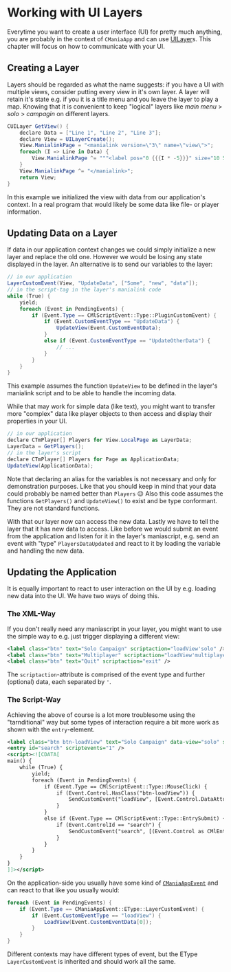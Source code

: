 # Working with UI Layers
Everytime you want to create a user interface (UI) for pretty much anything, you are probably in the context of `CManiaApp` and can use [UILayer](https://maniaplanet.github.io/maniascript-reference/struct_c_u_i_layer.html)s. This chapter will focus on how to communicate with your UI.

## Creating a Layer
Layers should be regarded as what the name suggests: if you have a UI with multiple views, consider putting every view in it's own layer. A layer will retain it's state e.g. if you it is a title menu and you leave the layer to play a map. Knowing that it is convenient to keep "logical" layers like *main menu* > *solo* > *campagin* on different layers.
```c#
CUILayer GetView() {
    declare Data = ["Line 1", "Line 2", "Line 3"];
    declare View = UILayerCreate();
    View.ManialinkPage = "<manialink version=\"3\" name=\"view\">";
    foreach (I => Line in Data) {
        View.ManialinkPage ^= """<label pos="0 {{{I * -5}}}" size="10 5" text="{{{Line}}}" />""";
    }
    View.ManialinkPage ^= "</manialink>";
    return View;
}
```
In this example we initialized the view with data from our application's context. In a real program that would likely be some data like file- or player information.

## Updating Data on a Layer
If data in our application context changes we could simply initialize a new layer and replace the old one. However we would be losing any state displayed in the layer.
An alternative is to send our variables to the layer:
```c#
// in our application
LayerCustomEvent(View, "UpdateData", ["Some", "new", "data"]);
// in the script-tag in the layer's manialink code
while (True) {
    yield;
    foreach (Event in PendingEvents) {
        if (Event.Type == CMlScriptEvent::Type::PluginCustomEvent) {
            if (Event.CustomEventType == "UpdateData") {
                UpdateView(Event.CustomEventData);
            }
            else if (Event.CustomEventType == "UpdateOtherData") {
                // ...
            }
        }
    }
}
```
This example assumes the function `UpdateView` to be defined in the layer's manialink script and to be able to handle the incoming data.

While that may work for simple data (like text), you might want to transfer more "complex" data like player objects to then access and display their properties in your UI.
```c#
// in our application
declare CTmPlayer[] Players for View.LocalPage as LayerData;
LayerData = GetPlayers();
// in the layer's script
declare CTmPlayer[] Players for Page as ApplicationData;
UpdateView(ApplicationData);
```
Note that declaring an alias for the variables is not necessary and only for demonstration purposes. Like that you should keep in mind that your data could probably be named better than `Players` 😉
Also this code assumes the functions `GetPlayers()` and `UpdateView()` to exist and be type conformant. They are not standard functions.

With that our layer now can access the new data. Lastly we have to tell the layer that it has new data to access. Like before we would submit an event from the application and listen for it in the layer's maniascript, e.g. send an event with "type" `PlayersDataUpdated` and react to it by loading the variable and handling the new data.

## Updating the Application
It is equally important to react to user interaction on the UI by e.g. loading new data into the UI. We have two ways of doing this.

### The XML-Way
If you don't really need any maniascript in your layer, you might want to use the simple way to e.g. just trigger displaying a different view:
```xml
<label class="btn" text="Solo Campaign" scriptaction="loadView'solo" />
<label class="btn" text="Multiplayer" scriptaction="loadView'multiplayer" />
<label class="btn" text="Quit" scriptaction="exit" />
```
The `scriptaction`-attribute is comprised of the event type and further (optional) data, each separated by `'`.

### The Script-Way
Achieving the above of course is a lot more troublesome using the "tarnditional" way but some types of interaction require a bit more work as shown with the `entry`-element.
```xml
<label class="btn btn-loadView" text="Solo Campaign" data-view="solo" scriptevents="1" />
<entry id="search" scriptevents="1" />
<script><![CDATA[
main() {
    while (True) {
        yield;
        foreach (Event in PendingEvents) {
            if (Event.Type == CMlScriptEvent::Type::MouseClick) {
                if (Event.Control.HasClass("btn-loadView")) {
                    SendCustomEvent("loadView", [Event.Control.DataAttributeGet("view")]);
                }
            }
            else if (Event.Type == CMlScriptEvent::Type::EntrySubmit) {
                if (Event.ControlId == "search") {
                    SendCustomEvent("search", [(Event.Control as CMlEntry).Value]);
                }
            }
        }
    }
}
]]></script>
```


On the application-side you usually have some kind of [`CManiaAppEvent`](https://maniaplanet.github.io/maniascript-reference/struct_c_mania_app_event.html) and can react to that like you usually would:
```c#
foreach (Event in PendingEvents) {
    if (Event.Type == CManiaAppEvent::EType::LayerCustomEvent) {
        if (Event.CustomEventType == "loadView") {
            LoadView(Event.CustomEventData[0]);
        }
    }
}
```
Different contexts may have different types of event, but the EType `LayerCustomEvent` is inherited and should work all the same.